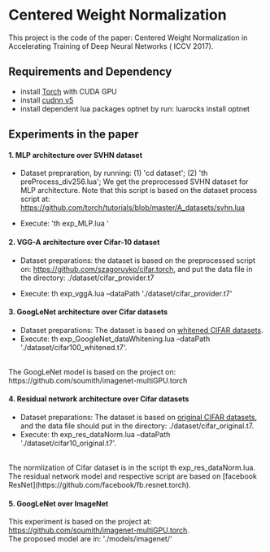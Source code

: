 Centered Weight Normalization
======================================

This project is the code of the paper: Centered Weight Normalization  in Accelerating Training of Deep Neural Networks ( ICCV 2017).


## Requirements and Dependency
* install [Torch](http://torch.ch) with CUDA GPU
* install [cudnn v5](http://torch.ch)
* install dependent lua packages optnet by run:
luarocks install optnet


## Experiments in the paper

#### 1. MLP architecture over SVHN dataset

* Dataset prepraration, by running:
 (1)  'cd dataset';
 (2)  'th preProcess_div256.lua';
We get the preprocessed SVHN dataset for MLP architecture.
Note that this script is based on the dataset process script at: https://github.com/torch/tutorials/blob/master/A_datasets/svhn.lua

*	Execute:  'th exp_MLP.lua '



#### 2. VGG-A architecture over Cifar-10 dataset
* Dataset preparations: the dataset is based on the preprocessed script on: https://github.com/szagoruyko/cifar.torch, and put the data file in the directory: ./dataset/cifar_provider.t7

* Execute: th exp_vggA.lua –dataPath './dataset/cifar_provider.t7'

#### 3. GoogLeNet architecture over Cifar datasets

 *	Dataset preparations: The dataset is based on [whitened CIFAR datasets](https://yadi.sk/d/em4b0FMgrnqxy).  
 * Execute: th exp_GoogleNet_dataWhitening.lua –dataPath './dataset/cifar100_whitened.t7'.
 <br>
  The GoogLeNet model is based on the project on: https://github.com/soumith/imagenet-multiGPU.torch

#### 4. Residual network architecture over Cifar datasets

 *	Dataset preparations: The dataset is based on [original CIFAR datasets](https://yadi.sk/d/eFmOduZyxaBrT), and the data file should put in the directory: ./dataset/cifar_original.t7.  
 *	Execute: th exp_res_dataNorm.lua –dataPath './dataset/cifar10_original.t7'. 
 <br>
  The normlization of Cifar dataset is in the script th exp_res_dataNorm.lua. The residual network model and respective script are based on [facebook ResNet](https://github.com/facebook/fb.resnet.torch).


####  5. GoogLeNet over ImageNet
This experiment is based on the project at: https://github.com/soumith/imagenet-multiGPU.torch.
<br>
The proposed model are in: './models/imagenet/'

